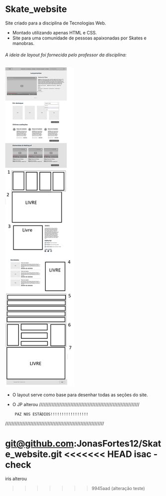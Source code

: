 # Skate_website
Site criado para a disciplina de Tecnologias Web.

 - Montado utilizando apenas HTML e CSS.
 - Site para uma comunidade de pessoas apaixonadas por Skates e manobras. 

###### A ideia de layout foi fornecida pelo professor da disciplina:
![img](/imgs/Trabalho1_paginas_de_videos.jpg)

 - O layout serve como base para desenhar todas as seções do site.
 - O JP alterou
////////////////////////////////////////////////////////////////


        PAZ NOS ESTÁDIOS!!!!!!!!!!!!!!!!!


///////////////////////////////////////////////////////////////


git@github.com:JonasFortes12/Skate_website.git
<<<<<<< HEAD
isac - check
=======
iris alterou
>>>>>>> 9945aad (alteração teste)
